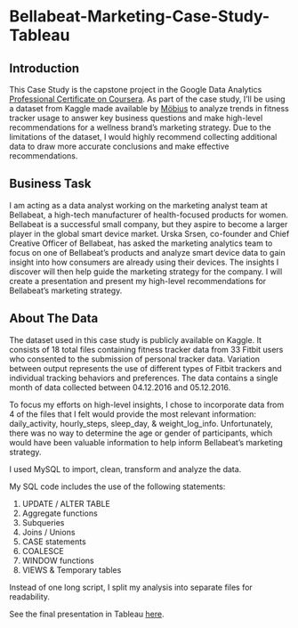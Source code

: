 # Bellabeat-Marketing-Case-Study-Tableau

## Introduction
This Case Study is the capstone project in the Google Data Analytics [Professional Certificate on Coursera](https://www.coursera.org/professional-certificates/google-data-analytics). As part of the case study, I’ll be using a dataset from Kaggle made available by [Möbius](https://www.kaggle.com/datasets/arashnic/fitbit) to analyze trends in fitness tracker usage to answer key business questions and make high-level recommendations for a wellness brand’s marketing strategy. Due to the limitations of the dataset, I would highly recommend collecting additional data to draw more accurate conclusions and make effective recommendations. 

## Business Task
I am acting as a data analyst working on the marketing analyst team at Bellabeat, a high-tech manufacturer of health-focused products for women. Bellabeat is a successful small company, but they aspire to become a larger player in the global smart device market. Urska Srsen, co-founder and Chief Creative Officer of Bellabeat, has asked the marketing analytics team to focus on one of Bellabeat’s products and analyze smart device data to gain insight into how consumers are already using their devices. The insights I discover will then help guide the marketing strategy for the company. I will create a presentation and present my high-level recommendations for Bellabeat’s marketing strategy.

## About The Data
The dataset used in this case study is publicly available on Kaggle. It consists of 18 total files containing fitness tracker data from 33 Fitbit users who consented to the submission of personal tracker data. Variation between output represents the use of different types of Fitbit trackers and individual tracking behaviors and preferences. The data contains a single month of data collected between 04.12.2016 and 05.12.2016. 

To focus my efforts on high-level insights, I chose to incorporate data from 4 of the files that I felt would provide the most relevant information: daily_activity, hourly_steps, sleep_day, & weight_log_info. Unfortunately, there was no way to determine the age or gender of participants, which would have been valuable information to help inform Bellabeat’s marketing strategy.

I used MySQL to import, clean, transform and analyze the data.

My SQL code includes the use of the following statements:
1. UPDATE / ALTER TABLE
2. Aggregate functions
3. Subqueries
4. Joins / Unions
5. CASE statements
6. COALESCE
7. WINDOW functions
8. VIEWS & Temporary tables

Instead of one long script, I split my analysis into separate files for readability.

See the final presentation in Tableau [here](https://public.tableau.com/app/profile/chase.carlson/viz/BellabeatMarketingCaseStudy/FitnessTrackerTrends).
